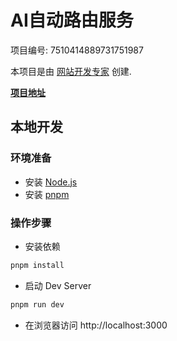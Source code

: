 # AI自动路由服务

项目编号: 7510414889731751987

本项目是由 [网站开发专家](https://space.coze.cn/) 创建.

[**项目地址**](https://space.coze.cn/task/7510414889731751987)

## 本地开发

### 环境准备

- 安装 [Node.js](https://nodejs.org/en)
- 安装 [pnpm](https://pnpm.io/installation)

### 操作步骤

- 安装依赖

```sh
pnpm install
```

- 启动 Dev Server

```sh
pnpm run dev
```

- 在浏览器访问 http://localhost:3000

